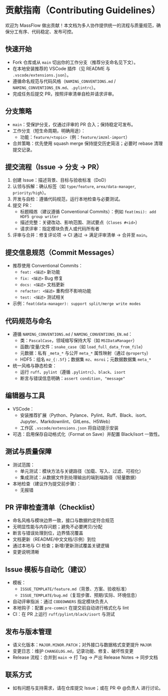 # 贡献指南（Contributing Guidelines）

欢迎为 MassFlow 做出贡献！本文档为多人协作提供统一的流程与质量规范，确保分工有序、代码稳定、发布可控。

## 快速开始
- Fork 仓库或从 `main` 切出你的工作分支（推荐分支命名见下文）。
- 在本地安装推荐的 VSCode 插件（见 README 与 `.vscode/extensions.json`）。
- 遵循命名规范与代码风格（`NAMING_CONVENTIONS.md` / `NAMING_CONVENTIONS_EN.md`、`.pylintrc`）。
- 完成任务后提交 PR，按照评审清单自检并请求评审。

## 分支策略
- `main`：受保护分支，仅通过评审的 PR 合入；保持稳定可发布。
- 工作分支（短生命周期，明确用途）：
  - 功能：`feature/<topic>`（例：`feature/imzml-import`）
- 合并策略：优先使用 squash merge 保持提交历史简洁；必要时 rebase 清理提交记录。

## 提交流程（Issue → 分支 → PR）
1. 创建 Issue：描述背景、目标与验收标准（DoD）
2. 认领与拆解：确认标签（如 `type/feature`, `area/data-manager`, `priority/high`）。
3. 开发与自检：遵循代码规范，运行本地检查与必要测试。
4. 提交 PR：
   - 标题精炼（建议遵循 Conventional Commits）：例如 `feat(msi): add HDF5 group writer`
   - 描述完整：关键改动、影响范围、测试要点（`Closes #<id>`）
   - 请求评审：指定模块负责人或代码所有者
5. 评审与合并：修复评论项 → CI 通过 → 满足评审清单 → 合并至 `main`。

## 提交信息规范（Commit Messages）
- 推荐使用 Conventional Commits：
  - `feat: <描述>` 新功能
  - `fix: <描述>` Bug 修复
  - `docs: <描述>` 文档更新
  - `refactor: <描述>` 重构但不影响功能
  - `test: <描述>` 测试相关
- 示例：`feat(data-manager): support split/merge write modes`

## 代码规范与命名
- 遵循 `NAMING_CONVENTIONS.md` / `NAMING_CONVENTIONS_EN.md`：
  - 类：`PascalCase`，领域缩写保持大写（如 `MSIDataManager`）
  - 函数/变量/文件：`snake_case`（如 `load_full_data_from_file`）
  - 元数据：私有 `_meta_*` 与公开 `meta_*` 属性映射（通过 `@property`）
  - HDF5：组名 `mz_{:.5f}`；数据集 `mz`、`msroi`；元数据数据集 `meta_*`
- 统一风格与静态检查：
  - 运行 `ruff`、`pylint`（遵循 `.pylintrc`）、`black`、`isort`
  - 断言与错误信息明确：`assert condition, "message"`

## 编辑器与工具
- VSCode：
  - 安装推荐扩展（Python、Pylance、Pylint、Ruff、Black、isort、Jupyter、Markdownlint、GitLens、H5Web）
  - 工作区 `.vscode/extensions.json` 将自动提示安装
- 可选：启用保存自动格式化（Format on Save）并配置 Black/isort 一致性。

## 测试与质量保障
- 测试范围：
  - 单元测试：模块方法与关键路径（加载、写入、过滤、可视化）
  - 集成测试：从数据文件到处理输出的端到端路径（轻量数据）
- 本地检查（建议作为提交前步骤）：
  - 无报错

## PR 评审检查清单（Checklist）
- 命名风格与模块边界一致，接口与数据约定符合规范
- 无明显性能与内存问题；避免不必要拷贝/分配
- 断言与错误处理到位，边界情况覆盖
- 文档更新（README/中文文档/示例）到位
- 通过本地与 CI 检查；新增/更新测试覆盖关键逻辑
- 变更说明清晰

## Issue 模板与自动化（建议）
- 模板：
  - `ISSUE_TEMPLATE/feature.md`（背景、方案、验收标准）
  - `ISSUE_TEMPLATE/bug.md`（复现步骤、预期/实际、环境信息）
- 自动评审指派：通过 `CODEOWNERS` 指定模块负责人
- 本地钩子：配置 `pre-commit` 在提交前自动进行格式化与 lint
- CI：在 PR 上运行 `ruff/pylint/black/isort` 与测试

## 发布与版本管理
- 语义化版本：`MAJOR.MINOR.PATCH`；对外接口与数据格式变更提升 `MAJOR`
- 变更日志：维护 `CHANGELOG.md`，记录功能、修复、破坏性变更
- Release 流程：合并到 `main` → 打 Tag → 产出 Release Notes → 同步文档

## 联系方式
- 如有问题与支持需求，请在仓库提交 Issue；或在 PR 中 @负责人 进行讨论。